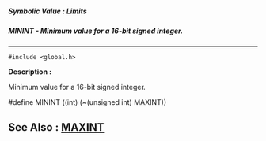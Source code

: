 ##### Symbolic Value : Limits
##### MININT - Minimum value for a 16-bit signed integer.
---
```
#include <global.h>
```
**Description :**

Minimum value for a 16-bit signed integer.

#define MININT ((int) (~(unsigned int) MAXINT))

**See Also :**
[MAXINT](/reference/Symb/MAXINT)
---
